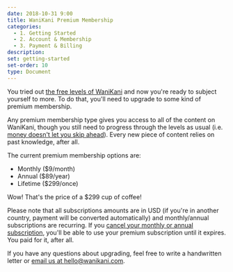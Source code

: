 ```yaml
---
date: 2018-10-31 9:00
title: WaniKani Premium Membership
categories:
  - 1. Getting Started
  - 2. Account & Membership
  - 3. Payment & Billing
description:
set: getting-started
set-order: 10
type: Document
---
```


You tried out [the free levels of WaniKani](#) and now you're ready to subject yourself to more. To do that, you'll need to upgrade to some kind of premium membership.

Any premium membership type gives you access to all of the content on WaniKani, though you still need to progress through the levels as usual (i.e. [money doesn't let you skip ahead](#)). Every new piece of content relies on past knowledge, after all.

The current premium membership options are:

* Monthly ($9/month)
* Annual ($89/year)
* Lifetime ($299/once)

Wow! That's the price of a $299 cup of coffee!

Please note that all subscriptions amounts are in USD (if you're in another country, payment will be converted automatically) and monthly/annual subscriptions are recurring. If you [cancel your monthly or annual subscription](#), you'll be able to use your premium subscription until it expires. You paid for it, after all.

If you have any questions about upgrading, feel free to write a handwritten letter or [email us at hello@wanikani.com](mailto:hello@wanikani.com).
